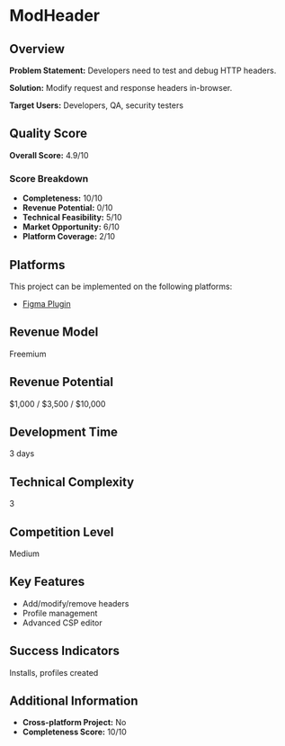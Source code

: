 # ModHeader

## Overview
**Problem Statement:** Developers need to test and debug HTTP headers.

**Solution:** Modify request and response headers in-browser.

**Target Users:** Developers, QA, security testers

## Quality Score
**Overall Score:** 4.9/10

### Score Breakdown
- **Completeness:** 10/10
- **Revenue Potential:** 0/10
- **Technical Feasibility:** 5/10
- **Market Opportunity:** 6/10
- **Platform Coverage:** 2/10

## Platforms
This project can be implemented on the following platforms:
- [Figma Plugin](./platforms/figma-plugin/)

## Revenue Model
Freemium

## Revenue Potential
$1,000 / $3,500 / $10,000

## Development Time
3 days

## Technical Complexity
3

## Competition Level
Medium

## Key Features
- Add/modify/remove headers
- Profile management
- Advanced CSP editor

## Success Indicators
Installs, profiles created

## Additional Information
- **Cross-platform Project:** No
- **Completeness Score:** 10/10
